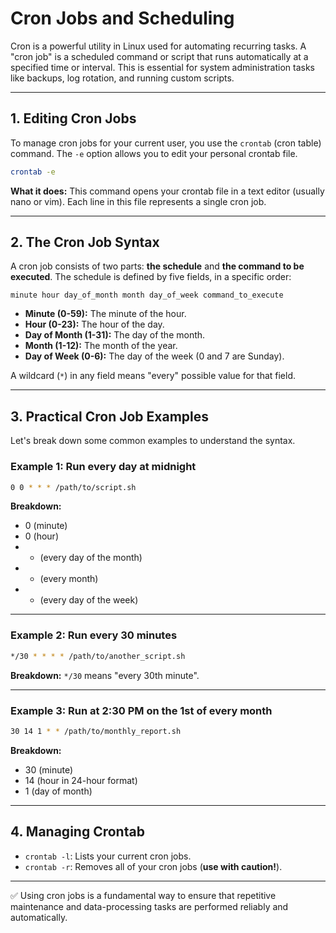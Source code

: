 # Cron Jobs and Scheduling

Cron is a powerful utility in Linux used for automating recurring tasks. A "cron job" is a scheduled command or script that runs automatically at a specified time or interval. This is essential for system administration tasks like backups, log rotation, and running custom scripts.

---

## 1. Editing Cron Jobs

To manage cron jobs for your current user, you use the `crontab` (cron table) command. The `-e` option allows you to edit your personal crontab file.

```bash
crontab -e
```

**What it does:** This command opens your crontab file in a text editor (usually nano or vim). Each line in this file represents a single cron job.

---

## 2. The Cron Job Syntax

A cron job consists of two parts: **the schedule** and **the command to be executed**. The schedule is defined by five fields, in a specific order:

```
minute hour day_of_month month day_of_week command_to_execute
```

* **Minute (0-59):** The minute of the hour.
* **Hour (0-23):** The hour of the day.
* **Day of Month (1-31):** The day of the month.
* **Month (1-12):** The month of the year.
* **Day of Week (0-6):** The day of the week (0 and 7 are Sunday).

A wildcard (`*`) in any field means "every" possible value for that field.

---

## 3. Practical Cron Job Examples

Let's break down some common examples to understand the syntax.

### Example 1: Run every day at midnight

```bash
0 0 * * * /path/to/script.sh
```

**Breakdown:**

* 0 (minute)
* 0 (hour)
* * (every day of the month)
* * (every month)
* * (every day of the week)

---

### Example 2: Run every 30 minutes

```bash
*/30 * * * * /path/to/another_script.sh
```

**Breakdown:** `*/30` means "every 30th minute".

---

### Example 3: Run at 2:30 PM on the 1st of every month

```bash
30 14 1 * * /path/to/monthly_report.sh
```

**Breakdown:**

* 30 (minute)
* 14 (hour in 24-hour format)
* 1 (day of month)

---

## 4. Managing Crontab

* `crontab -l`: Lists your current cron jobs.
* `crontab -r`: Removes all of your cron jobs (**use with caution!**).

---

✅ Using cron jobs is a fundamental way to ensure that repetitive maintenance and data-processing tasks are performed reliably and automatically.
